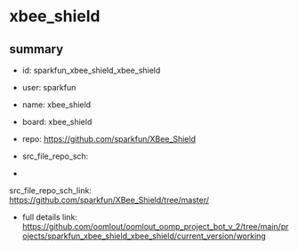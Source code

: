 # xbee_shield
 
## summary 
* id: sparkfun_xbee_shield_xbee_shield
* user: sparkfun
* name: xbee_shield
* board: xbee_shield
* repo: https://github.com/sparkfun/XBee_Shield



* src_file_repo_sch: 
*
 src_file_repo_sch_link: https://github.com/sparkfun/XBee_Shield/tree/master/
* full details link: https://github.com/oomlout/oomlout_oomp_project_bot_v_2/tree/main/projects/sparkfun_xbee_shield_xbee_shield/current_version/working  






